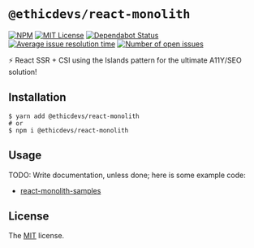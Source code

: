 # `@ethicdevs/react-monolith`

[![NPM](https://img.shields.io/npm/v/@ethicdevs/react-monolith?color=red)](https://www.npmjs.com/@ethicdevs/react-monolith)
[![MIT License](https://img.shields.io/github/license/ethicdevs/react-monolith.svg?color=blue)](https://github.com/ethicdevs/react-monolith/blob/master/LICENSE)
[![Dependabot Status](https://api.dependabot.com/badges/status?host=github&repo=ethicdevs/react-monolith)](https://dependabot.com)
[![Average issue resolution time](https://isitmaintained.com/badge/resolution/ethicdevs/react-monolith.svg)](https://isitmaintained.com/project/ethicdevs/react-monolith)
[![Number of open issues](https://isitmaintained.com/badge/open/ethicdevs/react-monolith.svg)](https://isitmaintained.com/project/ethicdevs/react-monolith)

⚡️ React SSR + CSI using the Islands pattern for the ultimate A11Y/SEO solution!

## Installation

```shell
$ yarn add @ethicdevs/react-monolith
# or
$ npm i @ethicdevs/react-monolith
```

## Usage

TODO: Write documentation, unless done; here is some example code:

- [react-monolith-samples](https://github.com/EthicDevs/react-monolith-sample)

<!--
- [Get started with react-monolith]() by following an interactive course, for free!
-->

## License

The [MIT](/LICENSE) license.
